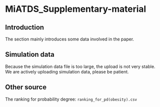 # MiATDS_Supplementary-material

## Introduction
The section mainly introduces some data involved in the paper.

## Simulation data
Because the simulation data file is too large, the upload is not very stable. We are actively uploading simulation data, please be patient.

## Other source
The ranking for probability degree:
```ranking_for_pd(obesity).csv```
